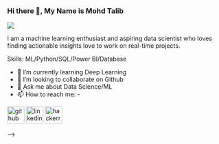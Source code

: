 ### **Hi there 👋, My Name is Mohd Talib**
![](https://th.bing.com/th/id/OIP.swx1cPx6ZgFcIs5C01PBnwHaEK?pid=ImgDet&rs=1)

I am a machine learning enthusiast and aspiring data scientist who loves finding actionable insights love to work on real-time projects.

Skills: ML/Python/SQL/Power BI/Database

- 🌱 I’m currently learning Deep Learning 
- 👯 I’m looking to collaborate on Github 
- 💬 Ask me about Data Science/ML 
- 📫 How to reach me: - 


[<img src='https://cdn.jsdelivr.net/npm/simple-icons@3.0.1/icons/github.svg' alt='github' height='40'>](https://github.com/https://github.com/Talibsid-1996)  [<img src='https://cdn.jsdelivr.net/npm/simple-icons@3.0.1/icons/linkedin.svg' alt='linkedin' height='40'>](https://www.linkedin.com/in/https://www.linkedin.com/in/mohd-talib-071719169//)  [<img src='https://cdn.jsdelivr.net/npm/simple-icons@3.0.1/icons/hackerrank.svg' alt='hackerrank' height='40'>](https://www.hackerrank.com/talibsid55)  


-->
